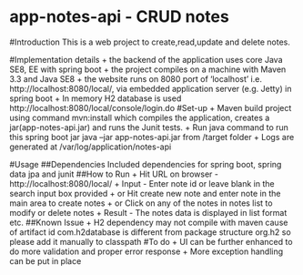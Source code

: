 # app-notes-api - CRUD notes

#Introduction 
This is a web project to create,read,update and delete notes.

#Implementation details
	+ the backend of the application uses core Java SE8, EE with spring boot
	+ the project compiles on a machine with Maven 3.3 and Java SE8 
	+ the website runs on 8080 port of ‘localhost’ i.e. http://localhost:8080/local/, via embedded application server (e.g. Jetty) in spring boot 
	+ In memory H2 database is used http://localhost:8080/local/console/login.do
#Set-up
	+ Maven build project using command mvn:install which compiles the application, creates a jar(app-notes-api.jar) and runs the Junit tests.
	+ Run java command to run this spring boot jar java –jar app-notes-api.jar from /target folder
	+ Logs are generated at /var/log/application/notes-api

#Usage
##Dependencies
Included dependencies for spring boot, spring data jpa and junit 
##How to Run
	+ Hit URL on browser - http://localhost:8080/local/ 
	+ Input - Enter note id or leave blank in the search input box provided 
	+ or Hit create new note and enter note in the main area to create notes
	+ or Click on any of the notes in notes list to modify or delete notes 
	+ Result - The notes data is displayed in list format etc.
##Known Issue
	+ H2 dependency may not compile with maven cause of artifact id com.h2database is different from package structure org.h2 so please add it manually to classpath 
#To do
	+ UI can be further enhanced to do more validation and proper error response
	+ More exception handling can be put in place


